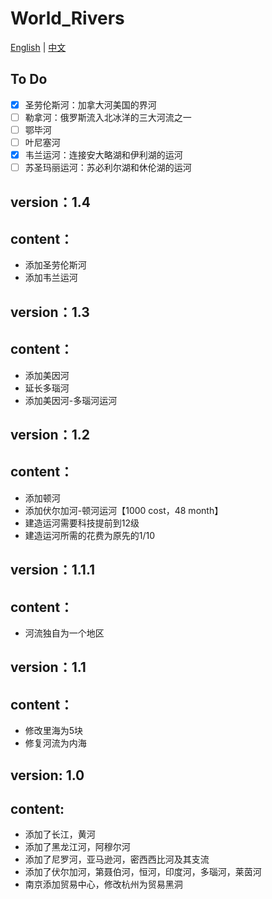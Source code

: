 # World_Rivers

[English](./README_EN.md) | [中文](./README.md)
## To Do
- [x] 圣劳伦斯河：加拿大河美国的界河
- [ ] 勒拿河：俄罗斯流入北冰洋的三大河流之一
- [ ] 鄂毕河
- [ ] 叶尼塞河
- [x] 韦兰运河：连接安大略湖和伊利湖的运河
- [ ] 苏圣玛丽运河：苏必利尔湖和休伦湖的运河

## version：1.4
## content：
- 添加圣劳伦斯河
- 添加韦兰运河

## version：1.3
## content：
- 添加美因河
- 延长多瑙河
- 添加美因河-多瑙河运河

## version：1.2
## content：
- 添加顿河
- 添加伏尔加河-顿河运河【1000 cost，48 month】
- 建造运河需要科技提前到12级
- 建造运河所需的花费为原先的1/10

## version：1.1.1
## content：
- 河流独自为一个地区


## version：1.1
## content：
- 修改里海为5块
- 修复河流为内海

## version: 1.0
## content:
- 添加了长江，黄河
- 添加了黑龙江河，阿穆尔河
- 添加了尼罗河，亚马逊河，密西西比河及其支流
- 添加了伏尔加河，第聂伯河，恒河，印度河，多瑙河，莱茵河
- 南京添加贸易中心，修改杭州为贸易黑洞
